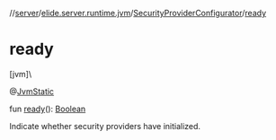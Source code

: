 //[server](../../../index.md)/[elide.server.runtime.jvm](../index.md)/[SecurityProviderConfigurator](index.md)/[ready](ready.md)

# ready

[jvm]\

@[JvmStatic](https://kotlinlang.org/api/latest/jvm/stdlib/kotlin.jvm/-jvm-static/index.html)

fun [ready](ready.md)(): [Boolean](https://kotlinlang.org/api/latest/jvm/stdlib/kotlin/-boolean/index.html)

Indicate whether security providers have initialized.
